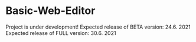 # Basic-Web-Editor
Project is under development!
Expected release of BETA version: 24.6. 2021
Expected release of FULL version: 30.6. 2021
